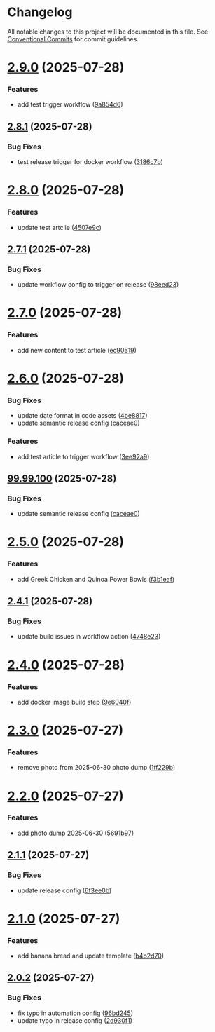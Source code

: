 # Changelog

All notable changes to this project will be documented in this file. See [Conventional Commits](https://conventionalcommits.org) for commit guidelines.

# [2.9.0](https://github.com/donhamiltoniii/dondon-blog/compare/v2.8.1...v2.9.0) (2025-07-28)


### Features

* add test trigger workflow ([9a854d6](https://github.com/donhamiltoniii/dondon-blog/commit/9a854d6ef0c46ddee2bca33ca590b0ae4cd0672d))

## [2.8.1](https://github.com/donhamiltoniii/dondon-blog/compare/v2.8.0...v2.8.1) (2025-07-28)


### Bug Fixes

* test release trigger for docker workflow ([3186c7b](https://github.com/donhamiltoniii/dondon-blog/commit/3186c7b550ba923bb8002bcab84f514abf688def))

# [2.8.0](https://github.com/donhamiltoniii/dondon-blog/compare/v2.7.1...v2.8.0) (2025-07-28)


### Features

* update test artcile ([4507e9c](https://github.com/donhamiltoniii/dondon-blog/commit/4507e9cca040c9a928c0e3eaf9dc73561961fa35))

## [2.7.1](https://github.com/donhamiltoniii/dondon-blog/compare/v2.7.0...v2.7.1) (2025-07-28)


### Bug Fixes

* update workflow config to trigger on release ([98eed23](https://github.com/donhamiltoniii/dondon-blog/commit/98eed23fa1f7b433607630c5d144c75199284dff))

# [2.7.0](https://github.com/donhamiltoniii/dondon-blog/compare/v2.6.0...v2.7.0) (2025-07-28)


### Features

* add new content to test article ([ec90519](https://github.com/donhamiltoniii/dondon-blog/commit/ec90519f3898152162edd52ed46f9cfe139f297b))

# [2.6.0](https://github.com/donhamiltoniii/dondon-blog/compare/v2.5.0...v2.6.0) (2025-07-28)


### Bug Fixes

* update date format in code assets ([4be8817](https://github.com/donhamiltoniii/dondon-blog/commit/4be88179e978837bfd891c995dfcee9cc6bb26ad))
* update semantic release config ([caceae0](https://github.com/donhamiltoniii/dondon-blog/commit/caceae03f110033e7106efa5c045a74d4f6b2c93))


### Features

* add test article to trigger workflow ([3ee92a9](https://github.com/donhamiltoniii/dondon-blog/commit/3ee92a9080ffa2193490e9d423c0150cd50b288f))

## [99.99.100](https://github.com/donhamiltoniii/dondon-blog/compare/v99.99.99...v99.99.100) (2025-07-28)


### Bug Fixes

* update semantic release config ([caceae0](https://github.com/donhamiltoniii/dondon-blog/commit/caceae03f110033e7106efa5c045a74d4f6b2c93))

# [2.5.0](https://github.com/donhamiltoniii/dondon-blog/compare/v2.4.1...v2.5.0) (2025-07-28)


### Features

* add Greek Chicken and Quinoa Power Bowls ([f3b1eaf](https://github.com/donhamiltoniii/dondon-blog/commit/f3b1eaf96fcf4f2820a51c2a25207456c6d0623a))

## [2.4.1](https://github.com/donhamiltoniii/dondon-blog/compare/v2.4.0...v2.4.1) (2025-07-28)


### Bug Fixes

* update build issues in workflow action ([4748e23](https://github.com/donhamiltoniii/dondon-blog/commit/4748e237deb970af753bf30260ffa1b70fb46f4a))

# [2.4.0](https://github.com/donhamiltoniii/dondon-blog/compare/v2.3.0...v2.4.0) (2025-07-28)


### Features

* add docker image build step ([9e6040f](https://github.com/donhamiltoniii/dondon-blog/commit/9e6040fb616062997e7d9b8b97c6620263c1d406))

# [2.3.0](https://github.com/donhamiltoniii/dondon-blog/compare/v2.2.0...v2.3.0) (2025-07-27)


### Features

* remove photo from 2025-06-30 photo dump ([1ff229b](https://github.com/donhamiltoniii/dondon-blog/commit/1ff229b8c3f9138aafc71376daf1bebc7af1eff5))

# [2.2.0](https://github.com/donhamiltoniii/dondon-blog/compare/v2.1.1...v2.2.0) (2025-07-27)


### Features

* add photo dump 2025-06-30 ([5691b97](https://github.com/donhamiltoniii/dondon-blog/commit/5691b977ce160f46626ea1f3fa7688bb016f2ab5))

## [2.1.1](https://github.com/donhamiltoniii/dondon-blog/compare/v2.1.0...v2.1.1) (2025-07-27)


### Bug Fixes

* update release config ([6f3ee0b](https://github.com/donhamiltoniii/dondon-blog/commit/6f3ee0b9a0dd3b22d800e3d7c0b2534200e15bfa))

# [2.1.0](https://github.com/donhamiltoniii/dondon-blog/compare/v2.0.2...v2.1.0) (2025-07-27)


### Features

* add banana bread and update template ([b4b2d70](https://github.com/donhamiltoniii/dondon-blog/commit/b4b2d70cbb7cb5479860974ec77b7ed1d700f73e))

## [2.0.2](https://github.com/donhamiltoniii/dondon-blog/compare/v2.0.1...v2.0.2) (2025-07-27)


### Bug Fixes

* fix typo in automation config ([96bd245](https://github.com/donhamiltoniii/dondon-blog/commit/96bd2459ffd214993accdf64d26be269ea6dbbd2))
* update typo in release config ([2d930f1](https://github.com/donhamiltoniii/dondon-blog/commit/2d930f1732086c5fb70096a2d9a2dcdaec4dc8cc))
